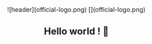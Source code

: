 <center>
![header](official-logo.png) [](official-logo.png) 
</center>

<h2 align="center">Hello world ! 👋</h2>